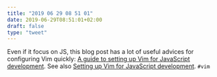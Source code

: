 ```yaml
---
title: "2019 06 29 08 51 01"
date: 2019-06-29T08:51:01+02:00
draft: false
type: "tweet"
---
```

Even if it focus on JS, this blog post has a lot of useful advices for configuring Vim quickly: [A guide to setting up Vim for JavaScript development](https://freshman.tech/vim-javascript/). See also [Setting up Vim for JavaScript development](https://www.davidosomething.com/blog/vim-for-javascript/). `#vim`
